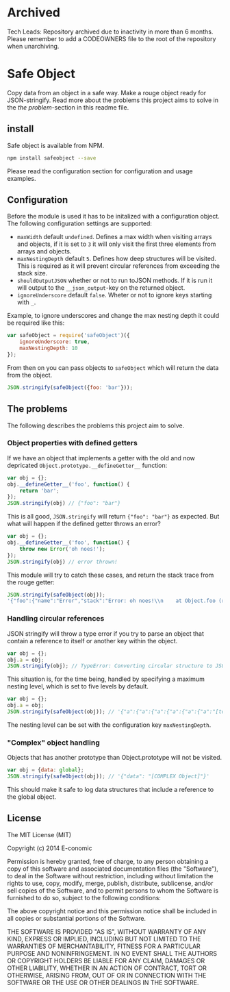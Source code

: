 Archived
======
Tech Leads: Repository archived due to inactivity in more than 6 months.
Please remember to add a CODEOWNERS file to the root of the repository when unarchiving.

Safe Object
===========
Copy data from an object in a safe way. Make a rouge object ready for JSON-stringify. Read more about the problems this project aims to solve in the *the problem*-section in this readme file.


## install
Safe object is available from NPM.

```sh
npm install safeobject --save
```

Please read the configuration section for configuration and usage examples.


## Configuration
Before the module is used it has to be initalized with a configuration object. The following configuration settings are supported:

  * `maxWidth` default `undefined`. Defines a max width when visiting arrays and objects, if it is set to `3` it will only visit the first three elements from arrays and objects.
  * `maxNestingDepth` default `5`. Defines how deep structures will be visited. This is required as it will prevent circular references from exceeding the stack size.
  * `shouldOutputJSON` whether or not to run toJSON methods. If it is run it will output to the `__json_output`-key on the returned object.
  * `ignoreUnderscore` default `false`. Wheter or not to ignore keys starting with `_`.

Example, to ignore underscores and change the max nesting depth it could be required like this:

```js
var safeObject = require('safeObject')({
    ignoreUnderscore: true,
	maxNestingDepth: 10
});
```

From then on you can pass objects to `safeObject` which will return the data from the object.

```js
JSON.stringify(safeObject({foo: 'bar'}));
```


## The problems
The following describes the problems this project aim to solve.


### Object properties with defined getters
If we have an object that implements a getter with the old and now depricated `Object.prototype.__defineGetter__` function:

```js
var obj = {};
obj.__defineGetter__('foo', function() {
    return 'bar';
});
JSON.stringify(obj) // {"foo": "bar"}
```

This is all good, `JSON.stringify` will return `{"foo": "bar"}` as expected. But what will happen if the defined getter throws an error?

```js
var obj = {};
obj.__defineGetter__('foo', function() {
    throw new Error('oh noes!');
});
JSON.stringify(obj) // error thrown!
```

This module will try to catch these cases, and return the stack trace from the rouge getter:

```js
JSON.stringify(safeObject(obj));
'{"foo":{"name":"Error","stack":"Error: oh noes!\\n    at Object.foo (repl:2:7)\\n    at safeGuard (/Users/martin/Development/e-conomic/safe-object/index.js:11:16)\\n    at hoistData (/Users/martin/Development/e-conomic/safe-object/index.js:98:13)\\n    at repl:1:16\\n    at REPLServer.self.eval (repl.js:110:21)\\n    at repl.js:249:20\\n    at REPLServer.self.eval (repl.js:122:7)\\n    at Interface.<anonymous> (repl.js:239:12)\\n    at Interface.EventEmitter.emit (events.js:95:17)\\n    at Interface._onLine (readline.js:202:10)","message":"oh noes!"}}'
```

### Handling circular references
JSON stringify will throw a type error if you try to parse an object that contain a reference to itself or another key within the object.

```js
var obj = {};
obj.a = obj;
JSON.stringify(obj); // TypeError: Converting circular structure to JSON
```

This situation is, for the time being, handled by specifying a maximum nesting level, which is set to five levels by default.

```js
var obj = {};
obj.a = obj;
JSON.stringify(safeObject(obj)); // '{"a":{"a":{"a":{"a":{"a":{"a":"[too deeply nested]"}}}}}}'
```

The nesting level can be set with the configuration key `maxNestingDepth`.


### "Complex" object handling
Objects that has another prototype than Object.prototype will not be visited.

```js
var obj = {data: global};
JSON.stringify(safeObject(obj)); // '{"data": "[COMPLEX Object]"}'
```

This should make it safe to log data structures that include a reference to the global object.


## License
The MIT License (MIT)

Copyright (c) 2014 E-conomic

Permission is hereby granted, free of charge, to any person obtaining a copy of this software and associated documentation files (the "Software"), to deal in the Software without restriction, including without limitation the rights to use, copy, modify, merge, publish, distribute, sublicense, and/or sell copies of the Software, and to permit persons to whom the Software is furnished to do so, subject to the following conditions:

The above copyright notice and this permission notice shall be included in all copies or substantial portions of the Software.

THE SOFTWARE IS PROVIDED "AS IS", WITHOUT WARRANTY OF ANY KIND, EXPRESS OR IMPLIED, INCLUDING BUT NOT LIMITED TO THE WARRANTIES OF MERCHANTABILITY, FITNESS FOR A PARTICULAR PURPOSE AND NONINFRINGEMENT. IN NO EVENT SHALL THE AUTHORS OR COPYRIGHT HOLDERS BE LIABLE FOR ANY CLAIM, DAMAGES OR OTHER LIABILITY, WHETHER IN AN ACTION OF CONTRACT, TORT OR OTHERWISE, ARISING FROM, OUT OF OR IN CONNECTION WITH THE SOFTWARE OR THE USE OR OTHER DEALINGS IN THE SOFTWARE.
